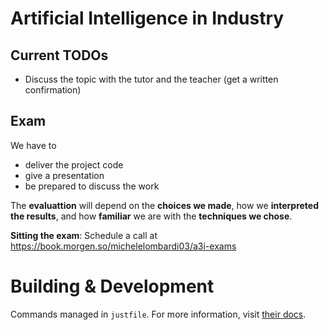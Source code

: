 # Artificial Intelligence in Industry

## Current TODOs
- Discuss the topic with the tutor and the teacher (get a written confirmation)

## Exam

We have to
- deliver the project code
- give a presentation
- be prepared to discuss the work

The **evaluattion** will depend on the **choices we made**, how we **interpreted the results**, and how **familiar** we are with the **techniques we chose**.

**Sitting the exam**: Schedule a call at https://book.morgen.so/michelelombardi03/a3i-exams

# Building & Development
Commands managed in `justfile`. For more information, visit [their docs](https://just.systems/man/en/introduction.html).
